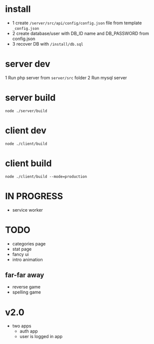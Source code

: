 # install
* 1 create `/server/src/api/config/config.json` file from template `_config.json`
* 2 create database/user with DB_ID name and DB_PASSWORD from config.json
* 3 recover DB with `/install/db.sql`

# server dev
1 Run php server from `server/src` folder
2 Run mysql server

# server build
`node ./server/build`

# client dev
`node ./client/build`

# client build
`node ./client/build --mode=production`

# IN PROGRESS
* service worker

# TODO
* categories page
* stat page
* fancy ui
* intro animation

## far-far away
* reverse game
* spelling game

# v2.0
* two apps
  * auth app
  * user is logged in app
